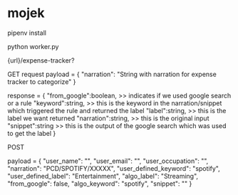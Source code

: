 # mojek

pipenv install 

python worker.py

{url}/expense-tracker?

GET request
payload = {
    "narration": "String with narration for expense tracker to categorize"
}

response = {
"from_google":boolean, >> indicates if we used google search or a rule
"keyword":string, >> this is the keyword in the narration/snippet which triggered the rule and returned the label
"label":string, >> this is the label we want returned
"narration":string, >> this is the original input
"snippet":string >> this is the output of the google search which was used to get the label
}

POST

payload = {
    "user_name": "",
    "user_email": "",
    "user_occupation": "",
    "narration": "PCD/SPOTIFY/XXXXX",
    "user_defined_keyword": "spotify",
    "user_defined_label": "Entertainment",
    "algo_label": "Streaming",
    "from_google": false,
    "algo_keyword": "spotify",
    "snippet":  ""
}